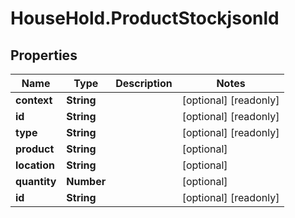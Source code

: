# HouseHold.ProductStockjsonld

## Properties

Name | Type | Description | Notes
------------ | ------------- | ------------- | -------------
**context** | **String** |  | [optional] [readonly] 
**id** | **String** |  | [optional] [readonly] 
**type** | **String** |  | [optional] [readonly] 
**product** | **String** |  | [optional] 
**location** | **String** |  | [optional] 
**quantity** | **Number** |  | [optional] 
**id** | **String** |  | [optional] [readonly] 


